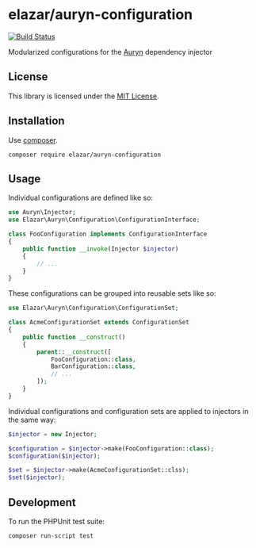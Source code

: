 # elazar/auryn-configuration

[![Build Status](https://travis-ci.org/elazar/auryn-configuration.svg?branch=master)](https://travis-ci.org/elazar/auryn-configuration)

Modularized configurations for the [Auryn](https://github.com/rdlowrey/Auryn) dependency injector

## License

This library is licensed under the [MIT License](https://opensource.org/licenses/MIT).

## Installation

Use [composer](https://getcomposer.org/).

```
composer require elazar/auryn-configuration
```

## Usage

Individual configurations are defined like so:

```php
use Auryn\Injector;
use Elazar\Auryn\Configuration\ConfigurationInterface;

class FooConfiguration implements ConfigurationInterface
{
    public function __invoke(Injector $injector)
    {
        // ...
    }
}
```

These configurations can be grouped into reusable sets like so:

```php
use Elazar\Auryn\Configuration\ConfigurationSet;

class AcmeConfigurationSet extends ConfigurationSet
{
    public function __construct()
    {
        parent::__construct([
            FooConfiguration::class,
            BarConfiguration::class,
            // ...
        ]);
    }
}
```

Individual configurations and configuration sets are applied to injectors in the same way:

```php
$injector = new Injector;

$configuration = $injector->make(FooConfiguration::class);
$configuration($injector);

$set = $injector->make(AcmeConfigurationSet::clss);
$set($injector);
```

## Development

To run the PHPUnit test suite:

```
composer run-script test
```
